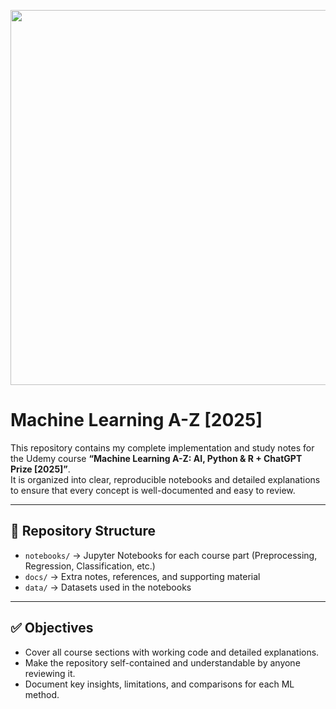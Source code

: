 <p align="center">
  <img src="https://freight.cargo.site/w/1200/i/2fcf8fc6613f3eb693a5d49bebc7f05c71a2fb41dc50c5f76e3dd0fc739c3e4f/machine-learning.gif" width="600"/>
</p>

# Machine Learning A-Z [2025] 

This repository contains my complete implementation and study notes for the Udemy course **“Machine Learning A-Z: AI, Python & R + ChatGPT Prize [2025]”**.  
It is organized into clear, reproducible notebooks and detailed explanations to ensure that every concept is well-documented and easy to review.

---

## 📂 Repository Structure
- `notebooks/` → Jupyter Notebooks for each course part (Preprocessing, Regression, Classification, etc.)
- `docs/` → Extra notes, references, and supporting material
- `data/` → Datasets used in the notebooks

---

## ✅ Objectives
- Cover all course sections with working code and detailed explanations.  
- Make the repository self-contained and understandable by anyone reviewing it.  
- Document key insights, limitations, and comparisons for each ML method.  

